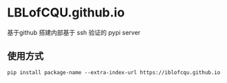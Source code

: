 # LBLofCQU.github.io

基于github 搭建内部基于 ssh 验证的 pypi server


## 使用方式

```shell
pip install package-name --extra-index-url https://iblofcqu.github.io
```
